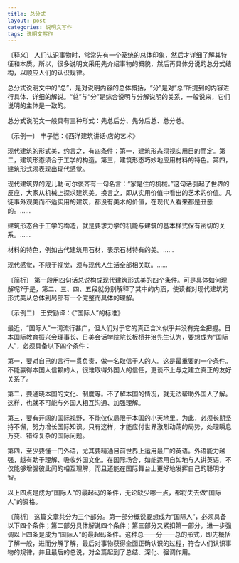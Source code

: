 ```yaml
---
title: 总分式
layout: post
categories: 说明文写作
tags: 说明文写作
---
```


〔释义〕 人们认识事物时，常常先有一个笼统的总体印象，然后才详细了解其特征和本质。所以，很多说明文采用先介绍事物的概貌，然后再具体分说的总分式结构，以顺应人们的认识规律。

总分式说明文中的“总”，是对说明内容的总体概括，“分”是对“总”所提到的内容进行具体、详细的解说。“总”与“分”是综合说明与分解说明的关系，一般说来，它们说明的主体是一致的。

总分式说明文一般具有三种形式：先总后分、先分后总、总分总。

〔示例一〕 丰子恺：《西洋建筑讲话·店的艺术》

现代建筑的形式美，约言之，有四条件：第一，建筑形态须视实用目的而定。第二，建筑形态须合于工学的构造。第三，建筑形态巧妙地应用材料的特色。第四，建筑形式须表现出现代感觉。

现代建筑界的宠儿勒·可尔褒齐有一句名言：“家是住的机械。”这句话引起了世界的反应，大家从机械上探求建筑美。换言之，即从实用价值中看出的艺术的价值。凡徒事外观美而不适实用的建筑，都没有美术的价值，在现代人看来都是丑恶的。……

建筑形态合于工学的构造，就是要求力学的机能与建筑的基本样式保有密切的关系。……

材料的特色，例如古代建筑用石材，表示石材特有的美。……

现代感觉，不限于视觉，须与现代人生活全部相关联。……

〔简析〕 第一段用四句话总说构成现代建筑形式美的四个条件。可是具体如何理解呢?于是，第二、三、四、五段就分别解释了其中的内涵，使读者对现代建筑的形式美从总体到局部有一个完整而具体的理解。

〔示例二〕 王安勤译：《“国际人”的标准》

最近，“国际人”一词流行甚广，但人们对于它的真正含义似乎并没有完全把握。日本国际教育振兴会理事长、日美会话学院院长板桥并治先生认为，要想成为“国际人”，必须具备以下四个条件：

第一，要对自己的言行一贯负责，做一名取信于人的人。这是最重要的一个条件。不能赢得本国人信赖的人，很难取得外国人的信任，更谈不上与之建立真正的友好关系了。

第二，要通晓本国的文化、制度等。不了解本国的情况，就无法帮助外国人了解。这样，也就不可能与外国人相互沟通、加强理解。

第三，要有开阔的国际视野，不能仅仅局限于本国的小天地里。为此，必须长期坚持不懈，努力增长国际知识。只有这样，才能应付世界激烈动荡的局势，处理瞬息万变、错综复杂的国际问题。

第四，至少要懂一门外语，尤其要精通目前世界上运用最广的英语。外语能力越强，越有助于理解、吸收外国文化。在国际场合，如能运用自如地与人讲英语，不仅能够增强彼此间的相互理解，而且还能在国际舞台上更好地发挥自己的聪明才智。

以上四点是成为“国际人”的最起码的条件，无论缺少哪一点，都将失去做“国际人”的资格。

〔简析〕 这篇文章共分为三个部分。第一部分概说要想成为“国际人”，必须具备以下四个条件；第二部分具体解说四个条件；第三部分又紧扣第一部分，进一步强调以上四条是成为“国际人”的最起码条件。这种总——分——总的形式，即先概括了解一般，进而分解了解，最后对事物获得全面正确认识的过程，符合人们认识事物的规律，并且最后的总说，对全篇起到了总结、深化、强调作用。 